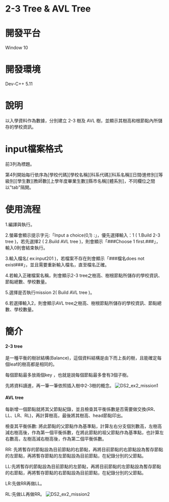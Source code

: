 # 2-3 Tree & AVL Tree

# 開發平台
Window 10

# 開發環境
Dev-C++ 5.11

# 說明
以入學資料作為數據，分別建立 2-3 樹及 AVL 樹，並顯示其樹高和根節點內所儲存的學校資訊。

# input檔案格式
前3列為標題。

第4列開始每行依序為[學校代碼][學校名稱][科系代碼][科系名稱][日間∕進修別][等級別][學生數][教師數][上學年度畢業生數][縣市名稱][體系別]，不同欄位之間以"tab"隔開。

# 使用流程
1.編譯與執行。

2.螢幕會顯示提示字元:「Input a choice(0,1) :」，優先選擇輸入：1 ( 1.Build 2-3 tree )，若先選擇2 ( 2.Build AVL tree )，則會顯示「###Choose 1 first.###」，輸入0則會結束執行。

3.輸入檔名( ex:input201 )，若檔案不存在則會顯示「###檔名does not exist###」，並且需要重新輸入檔名，直至檔名正確。

4.若輸入正確檔案名稱，則會顯示2-3 tree之樹高、樹根節點所儲存的學校資訊、節點總數、學校數量。

5.選擇是否執行mission 2( Build AVL tree )。

6.若選擇輸入2，則會顯示AVL tree之樹高、樹根節點所儲存的學校資訊、節點總數、學校數量。

# 簡介
#### 2-3 tree
是一種平衡的樹狀結構(Balance)，這個資料結構是由下而上長的樹，且能確定每個leaf的樹高都是相同的。

每個節點最多放兩個key ，也就是說每個節點最多會有3個子樹。

先將資料讀進，再一筆一筆依照插入樹中2-3樹的概念。
![DS2_ex2_mission1](https://user-images.githubusercontent.com/95215851/191265159-7d7d65bd-0e30-4850-9d64-6c7cac97a033.png)

#### AVL tree
每新增一個節點就將其父節點紀錄，並且檢查其平衡係數是否需要做交換(RR、LL、LR、RL)，再計算樹高，最後將其樹高、head節點印出。

檢查其平衡係數: 將此節點的父節點作為基準點，計算左右分支個別數高，左樹高減右樹高後，作為第一個平衡係數，在將此節點的祖父節點作為基準點，也計算左右數高，左樹高減右樹高後，作為第二個平衡係數。

RR: 先將暫存的節點設為目前節點的右節點，再將目前節點的右節點設為暫存節點的左節點，再將暫存節點的左節點設為目前節點，在紀錄分別的父節點。

LL:先將暫存的節點設為目前節點的左節點，再將目前節點的左節點設為暫存節點的右節點，再將暫存節點的右節點設為目前節點，在紀錄分別的父節點。

LR:先做RR再做LL。

RL:先做LL再做RR。
![DS2_ex2_mission2](https://user-images.githubusercontent.com/95215851/191265181-0339d092-4fc4-47d1-973c-98f391cfeb2c.png)



